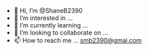- 👋 Hi, I’m @ShaneB2390
- 👀 I’m interested in ... 
- 🌱 I’m currently learning ...
- 💞️ I’m looking to collaborate on ...
- 📫 How to reach me ... smb2390@gmai.com

<!---
ShaneB2390/ShaneB2390 is a ✨ special ✨ repository because its `README.md` (this file) appears on your GitHub profile.
You can click the Preview link to take a look at your changes.
--->
